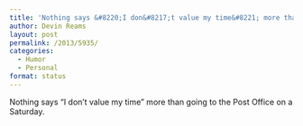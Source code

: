 ```yaml
---
title: 'Nothing says &#8220;I don&#8217;t value my time&#8221; more than goi&#8230;'
author: Devin Reams
layout: post
permalink: /2013/5935/
categories:
  - Humor
  - Personal
format: status
---
```

Nothing says &#8220;I don&#8217;t value my time&#8221; more than going to the Post Office on a Saturday.